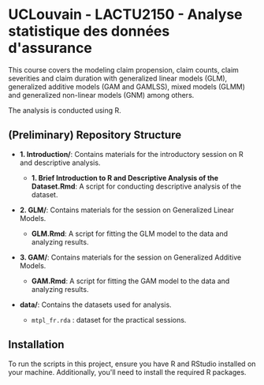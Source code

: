 # UCLouvain - LACTU2150 - Analyse statistique des données d'assurance


This course covers the modeling claim propension, claim counts, claim severities and claim duration with generalized linear models (GLM), generalized additive models (GAM and GAMLSS), mixed models (GLMM) and generalized non-linear models (GNM) among others.

The analysis is conducted using R.

## (Preliminary) Repository Structure 
- **1. Introduction/**: Contains materials for the introductory session on R and descriptive analysis.
  - **1. Brief Introduction to R and Descriptive Analysis of the Dataset.Rmd**: A script for conducting descriptive analysis of the dataset.
  
- **2. GLM/**: Contains materials for the session on Generalized Linear Models.
  - **GLM.Rmd**: A script for fitting the GLM model to the data and analyzing results.
  
- **3. GAM/**: Contains materials for the session on Generalized Additive Models.
  - **GAM.Rmd**: A script for fitting the GAM model to the data and analyzing results.

- **data/**: Contains the datasets used for analysis.
  - `mtpl_fr.rda` : dataset for the practical sessions.


## Installation
To run the scripts in this project, ensure you have R and RStudio installed on your machine. Additionally, you'll need to install the required R packages. 
